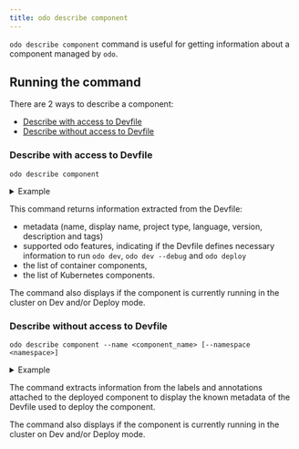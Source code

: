 ```yaml
---
title: odo describe component
---
```


`odo describe component` command is useful for getting information about a component managed by `odo`. 

## Running the command
There are 2 ways to describe a component:
- [Describe with access to Devfile](#describe-with-access-to-devfile)
- [Describe without access to Devfile](#describe-without-access-to-devfile)

### Describe with access to Devfile
```shell
odo describe component
```
<details>
<summary>Example</summary>

```shell
$ odo describe component
Name: my-nodejs
Display Name: Node.js Runtime
Project Type: nodejs
Language: javascript
Version: 1.0.1
Description: Stack with Node.js 14
Tags: NodeJS, Express, ubi8

Running in: Deploy

Supported odo features:
•  Dev: true
•  Deploy: true
•  Debug: true

Container components:
•  runtime

Kubernetes components:
 •  outerloop-deployment
 •  outerloop-service
 •  outerloop-url-ingress
 •  outerloop-url-route

Kubernetes Ingresses:
 •  my-nodejs-app: nodejs.example.com/
 •  my-nodejs-app: nodejs.example.com/foo

Kubernetes Routes:
 •  my-nodejs-app: my-nodejs-app-phmartin-crt-dev.apps.sandbox-m2.ll9k.p1.openshiftapps.com/testpath

```
</details>

This command returns information extracted from the Devfile:
- metadata (name, display name, project type, language, version, description and tags)
- supported odo features, indicating if the Devfile defines necessary information to run `odo dev`, `odo dev --debug` and `odo deploy`
- the list of container components,
- the list of Kubernetes components.

The command also displays if the component is currently running in the cluster on Dev and/or Deploy mode.

### Describe without access to Devfile

```shell
odo describe component --name <component_name> [--namespace <namespace>]
```
<details>
<summary>Example</summary>

```shell
$ odo describe component --name my-nodejs
Name: my-nodejs
Display Name: Unknown
Project Type: nodejs
Language: Unknown
Version: Unknown
Description: Unknown
Tags: 

Running in: Deploy

Supported odo features:
 •  Dev: Unknown
 •  Deploy: Unknown
 •  Debug: Unknown

Kubernetes Ingresses:
 •  my-nodejs-app: nodejs.example.com/
 •  my-nodejs-app: nodejs.example.com/foo

Kubernetes Routes:
 •  my-nodejs-app: my-nodejs-app-phmartin-crt-dev.apps.sandbox-m2.ll9k.p1.openshiftapps.com/testpath

```
</details>

The command extracts information from the labels and annotations attached to the deployed component to display the known metadata of the Devfile used to deploy the component.

The command also displays if the component is currently running in the cluster on Dev and/or Deploy mode.
